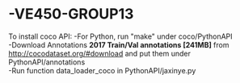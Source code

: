 # -VE450-GROUP13

To install coco API:
-For Python, run "make" under coco/PythonAPI<br>
-Download Annotations **2017 Train/Val annotations [241MB]** from http://cocodataset.org/#download and put them under PythonAPI/annotations<br>
-Run function data_loader_coco in PythonAPI/jaxinye.py
